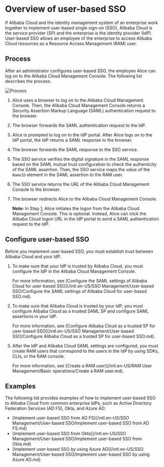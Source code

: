 # Overview of user-based SSO

If Alibaba Cloud and the identity management system of an enterprise work together to implement user-based single sign-on \(SSO\), Alibaba Cloud is the service provider \(SP\) and the enterprise is the identity provider \(IdP\). User-based SSO allows an employee of the enterprise to access Alibaba Cloud resources as a Resource Access Management \(RAM\) user.

## Process

After an administrator configures user-based SSO, the employee Alice can log on to the Alibaba Cloud Management Console. The following list describes the process.

![Process](https://static-aliyun-doc.oss-accelerate.aliyuncs.com/assets/img/en-US/6292542261/p40784.png)

1.  Alice uses a browser to log on to the Alibaba Cloud Management Console. Then, the Alibaba Cloud Management Console returns a Security Assertion Markup Language \(SAML\) authentication request to the browser.

2.  The browser forwards the SAML authentication request to the IdP.

3.  Alice is prompted to log on to the IdP portal. After Alice logs on to the IdP portal, the IdP returns a SAML response to the browser.

4.  The browser forwards the SAML response to the SSO service.

5.  The SSO service verifies the digital signature in the SAML response based on the SAML mutual trust configuration to check the authenticity of the SAML assertion. Then, the SSO service maps the value of the `NameID` element in the SAML assertion to the RAM user.

6.  The SSO service returns the URL of the Alibaba Cloud Management Console to the browser.

7.  The browser redirects Alice to the Alibaba Cloud Management Console.

    **Note:** In Step [1](#step_134_0vt_cn7), Alice initiates the logon from the Alibaba Cloud Management Console. This is optional. Instead, Alice can click the Alibaba Cloud logon URL in the IdP portal to send a SAML authentication request to the IdP.


## Configure user-based SSO

Before you implement user-based SSO, you must establish trust between Alibaba Cloud and your IdP.

1.  To make sure that your IdP is trusted by Alibaba Cloud, you must configure the IdP in the Alibaba Cloud Management Console.

    For more information, see [Configure the SAML settings of Alibaba Cloud for user-based SSO](/intl.en-US/SSO Management/User-based SSO/Configure the SAML settings of Alibaba Cloud for user-based SSO.md).

2.  To make sure that Alibaba Cloud is trusted by your IdP, you must configure Alibaba Cloud as a trusted SAML SP and configure SAML assertions in your IdP.

    For more information, see [Configure Alibaba Cloud as a trusted SP for user-based SSO](/intl.en-US/SSO Management/User-based SSO/Configure Alibaba Cloud as a trusted SP for user-based SSO.md).

3.  After the IdP and Alibaba Cloud SAML settings are configured, you must create RAM users that correspond to the users in the IdP by using SDKs, CLIs, or the RAM console.

    For more information, see [Create a RAM user](/intl.en-US/RAM User Management/Basic operations/Create a RAM user.md).


## Examples

The following list provides examples of how to implement user-based SSO to Alibaba Cloud from common enterprise IdPs, such as Active Directory Federation Services \(AD FS\), Okta, and Azure AD:

-   [Implement user-based SSO from AD FS](/intl.en-US/SSO Management/User-based SSO/Implement user-based SSO from AD FS.md)
-   [Implement user-based SSO from Okta](/intl.en-US/SSO Management/User-based SSO/Implement user-based SSO from Okta.md)
-   [Implement user-based SSO by using Azure AD](/intl.en-US/SSO Management/User-based SSO/Implement user-based SSO by using Azure AD.md)

